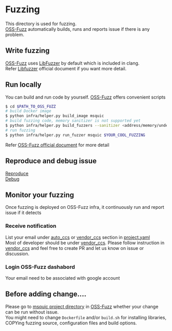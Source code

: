 # Fuzzing

This directory is used for fuzzing.  
[OSS-Fuzz] automatically builds, runs and reports issue if there is any problem.


## Write fuzzing
[OSS-Fuzz] uses [LibFuzzer] by default which is included in clang.  
Refer [Libfuzzer] official document if you want more detail.

## Run locally
You can build and run code by yourself. [OSS-Fuzz] offers convenient scripts

```sh
$ cd $PATH_TO_OSS_FUZZ
# build Docker image
$ python infra/helper.py build_image msquic
# build fuzzing code, memory sanitizer is not supported yet
$ python infra/helper.py build_fuzzers --sanitizer <address/memory/undefined> msquic
# run fuzzing
$ python infra/helper.py run_fuzzer msquic $YOUR_COOL_FUZZING
```
Refer [OSS-Fuzz official document] for more detail

## Reproduce and debug issue
[Reproduce]  
[Debug]

## Monitor your fuzzing
Once fuzzing is deployed on OSS-Fuzz infra, it continuously run and report issue if it detects  
### Receive notification
List your email under [auto_ccs] or [vendor_ccs] section in [project.yaml]  
Most of developer should be under [vendor_ccs]. Please follow instruction in [vendor_ccs] and feel free to create PR and let us know on issue or discussion.

### Login OSS-Fuzz dashabord
Your email need to be associated with google account

## Before adding change....
Please go to [msquic project directory] in [OSS-Fuzz] whether your change can be run without issue.  
You might need to change `Dockerfile` and/or `build.sh` for installing libraries, COPYing fuzzing source, configuration files and build options.



[OSS-Fuzz]: https://github.com/google/oss-fuzz
[OSS-Fuzz official document]: https://google.github.io/oss-fuzz
[msquic project directory]: https://github.com/google/oss-fuzz/tree/master/projects/msquic
[LibFuzzer]: https://llvm.org/LibFuzzer
[Reproduce]: https://google.github.io/oss-fuzz/advanced-topics/reproducing/
[Debug]: https://google.github.io/oss-fuzz/advanced-topics/debugging/
[project.yaml]: https://github.com/google/oss-fuzz/blob/master/projects/msquic/project.yaml
[auto_ccs]: https://google.github.io/oss-fuzz/getting-started/new-project-guide/#primary
[vendor_ccs]: https://google.github.io/oss-fuzz/getting-started/new-project-guide/#vendor
